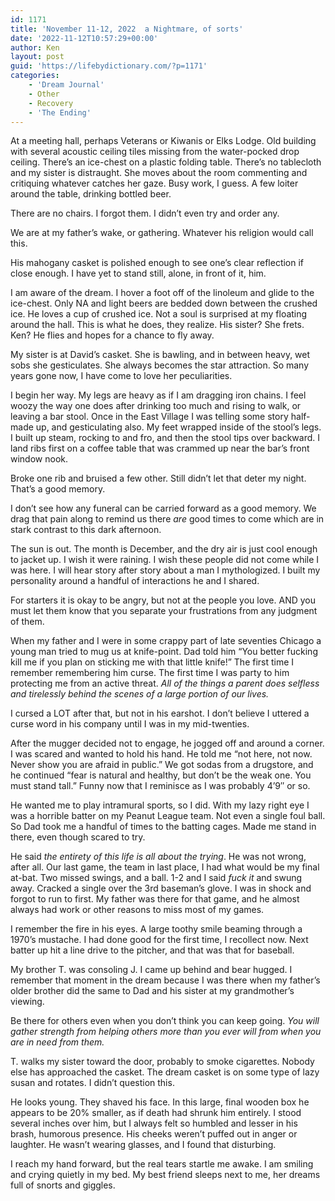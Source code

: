 ```yaml
---
id: 1171
title: 'November 11-12, 2022  a Nightmare, of sorts'
date: '2022-11-12T10:57:29+00:00'
author: Ken
layout: post
guid: 'https://lifebydictionary.com/?p=1171'
categories:
    - 'Dream Journal'
    - Other
    - Recovery
    - 'The Ending'
---
```


At a meeting hall, perhaps Veterans or Kiwanis or Elks Lodge. Old building with several acoustic ceiling tiles missing from the water-pocked drop ceiling. There’s an ice-chest on a plastic folding table. There’s no tablecloth and my sister is distraught. She moves about the room commenting and critiquing whatever catches her gaze. Busy work, I guess. A few loiter around the table, drinking bottled beer.

There are no chairs. I forgot them. I didn’t even try and order any.

We are at my father’s wake, or gathering. Whatever his religion would call this.

His mahogany casket is polished enough to see one’s clear reflection if close enough. I have yet to stand still, alone, in front of it, him.

I am aware of the dream. I hover a foot off of the linoleum and glide to the ice-chest. Only NA and light beers are bedded down between the crushed ice. He loves a cup of crushed ice. Not a soul is surprised at my floating around the hall. This is what he does, they realize. His sister? She frets. Ken? He flies and hopes for a chance to fly away.

My sister is at David’s casket. She is bawling, and in between heavy, wet sobs she gesticulates. She always becomes the star attraction. So many years gone now, I have come to love her peculiarities.

I begin her way. My legs are heavy as if I am dragging iron chains. I feel woozy the way one does after drinking too much and rising to walk, or leaving a bar stool. Once in the East Village I was telling some story half-made up, and gesticulating also. My feet wrapped inside of the stool’s legs. I built up steam, rocking to and fro, and then the stool tips over backward. I land ribs first on a coffee table that was crammed up near the bar’s front window nook.

Broke one rib and bruised a few other. Still didn’t let that deter my night. That’s a good memory.

I don’t see how any funeral can be carried forward as a good memory. We drag that pain along to remind us there *are* good times to come which are in stark contrast to this dark afternoon.

The sun is out. The month is December, and the dry air is just cool enough to jacket up. I wish it were raining. I wish these people did not come while I was here. I will hear story after story about a man I mythologized. I built my personality around a handful of interactions he and I shared.

For starters it is okay to be angry, but not at the people you love. AND you must let them know that you separate your frustrations from any judgment of them.

When my father and I were in some crappy part of late seventies Chicago a young man tried to mug us at knife-point. Dad told him “You better fucking kill me if you plan on sticking me with that little knife!” The first time I remember remembering him curse. The first time I was party to him protecting me from an active threat. *All of the things a parent does selfless and tirelessly behind the scenes of a large portion of our lives.*

I cursed a LOT after that, but not in his earshot. I don’t believe I uttered a curse word in his company until I was in my mid-twenties.

After the mugger decided not to engage, he jogged off and around a corner. I was scared and wanted to hold his hand. He told me “not here, not now. Never show you are afraid in public.” We got sodas from a drugstore, and he continued “fear is natural and healthy, but don’t be the weak one. You must stand tall.” Funny now that I reminisce as I was probably 4’9″ or so.

He wanted me to play intramural sports, so I did. With my lazy right eye I was a horrible batter on my Peanut League team. Not even a single foul ball. So Dad took me a handful of times to the batting cages. Made me stand in there, even though scared to try.

He said *the entirety of this life is all about the trying*. He was not wrong, after all. Our last game, the team in last place, I had what would be my final at-bat. Two missed swings, and a ball. 1-2 and I said *fuck it* and swung away. Cracked a single over the 3rd baseman’s glove. I was in shock and forgot to run to first. My father was there for that game, and he almost always had work or other reasons to miss most of my games.

I remember the fire in his eyes. A large toothy smile beaming through a 1970’s mustache. I had done good for the first time, I recollect now. Next batter up hit a line drive to the pitcher, and that was that for baseball.

My brother T. was consoling J. I came up behind and bear hugged. I remember that moment in the dream because I was there when my father’s older brother did the same to Dad and his sister at my grandmother’s viewing.

Be there for others even when you don’t think you can keep going. *You will gather strength from helping others more than you ever will from when you are in need from them.*

T. walks my sister toward the door, probably to smoke cigarettes. Nobody else has approached the casket. The dream casket is on some type of lazy susan and rotates. I didn’t question this.

He looks young. They shaved his face. In this large, final wooden box he appears to be 20% smaller, as if death had shrunk him entirely. I stood several inches over him, but I always felt so humbled and lesser in his brash, humorous presence. His cheeks weren’t puffed out in anger or laughter. He wasn’t wearing glasses, and I found that disturbing.

I reach my hand forward, but the real tears startle me awake. I am smiling and crying quietly in my bed. My best friend sleeps next to me, her dreams full of snorts and giggles.